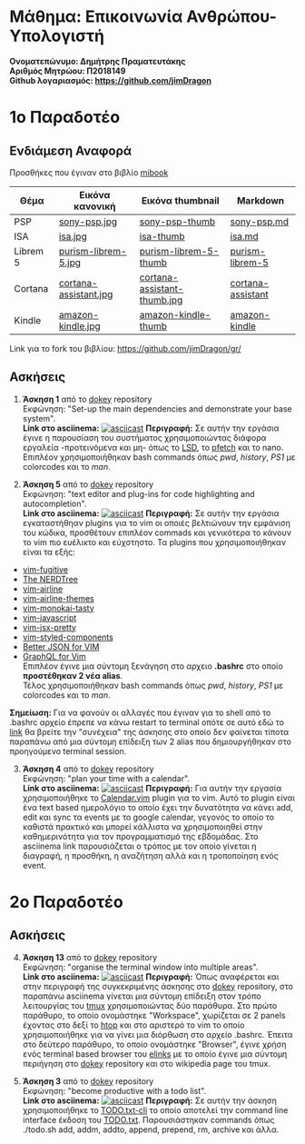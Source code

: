 # Μάθημα: Επικοινωνία Ανθρώπου-Υπολογιστή
**Ονοματεπώνυμο: Δημήτρης Πραματευτάκης**<br>
**Αριθμός Μητρώου: Π2018149**<br>
**Github λογαριασμός: https://github.com/jimDragon**
# 1ο Παραδοτέο
## Ενδιάμεση Αναφορά
Προσθήκες που έγιναν στο βιβλίο [mibook](https://github.com/mibook/gr)<br>

|  Θέμα    | Εικόνα κανονική                                                                                     | Εικόνα thumbnail                                                                                                | Markdown                                                                                         |
| -------- | --------------------------------------------------------------------------------------------------- | --------------------------------------------------------------------------------------------------------------- | ------------------------------------------------------------------------------------------------ |
| PSP      | [sony-psp.jpg](https://github.com/jimDragon/gr/blob/gh-pages/images/sony-psp.jpg)                   | [sony-psp-thumb](https://github.com/jimDragon/gr/blob/gh-pages/images/sony-psp-thumb.jpg)                       | [sony-psp.md](https://github.com/jimDragon/gr/blob/gh-pages/_gallery/sony-psp.md)                |
| ISA      | [isa.jpg](https://github.com/jimDragon/gr/blob/gh-pages/images/isa.jpg)                             | [isa-thumb](https://github.com/jimDragon/gr/blob/gh-pages/images/isa-thumb.jpg)                                 | [isa.md](https://github.com/jimDragon/gr/blob/gh-pages/_gallery/isa.md)                          |
| Librem 5 | [purism-librem-5.jpg](https://github.com/jimDragon/gr/blob/gh-pages/images/purism-librem-5.jpg)     | [purism-librem-5-thumb](https://github.com/jimDragon/gr/blob/gh-pages/images/purism-librem-5-thumb.jpg)         | [purism-librem-5](https://github.com/jimDragon/gr/blob/gh-pages/_gallery/purism-librem-5.md)     |
| Cortana  | [cortana-assistant.jpg](https://github.com/jimDragon/gr/blob/gh-pages/images/cortana-assistant.jpg) | [cortana-assistant-thumb.jpg](https://github.com/jimDragon/gr/blob/gh-pages/images/cortana-assistant-thumb.jpg) | [cortana-assistant](https://github.com/jimDragon/gr/blob/gh-pages/_gallery/cortana-assistant.md) |
| Kindle   | [amazon-kindle.jpg](https://github.com/jimDragon/gr/blob/gh-pages/images/amazon-kindle.jpg)         | [amazon-kindle-thumb](https://github.com/jimDragon/gr/blob/gh-pages/images/amazon-kindle-thumb.jpg)             | [amazon-kindle](https://github.com/jimDragon/gr/blob/gh-pages/_gallery/amazon-kindle.md)         |

Link για το fork του βιβλίου: https://github.com/jimDragon/gr/

## Ασκήσεις
1. **Άσκηση 1** από το [dokey](https://github.com/courses-ionio/dokey) repository<br>
Εκφώνηση: "Set-up the main dependencies and demonstrate your base system".<br>
**Link στο asciinema:** [![asciicast](https://asciinema.org/a/275521.svg)](https://asciinema.org/a/275521)
**Περιγραφή:**
Σε αυτήν την εργάσια έγινε η παρουσίαση του συστήματος χρησιμοποιώντας διάφορα εργαλεία -προτεινόμενα και μη- όπως το [LSD](https://github.com/Peltoche/lsd), το [pfetch](https://github.com/dylanaraps/pfetch) και το nano. <br>
Επιπλέον χρησιμοποιήθηκαν bash commands όπως *pwd*, *history*, *PS1* με colorcodes και το *man*.

2. **Άσκηση 5** από το [dokey](https://github.com/courses-ionio/dokey) repository<br>
Εκφώνηση: "text editor and plug-ins for code highlighting and autocompletion".<br>
**Link στο asciinema:** [![asciicast](https://asciinema.org/a/278159.svg)](https://asciinema.org/a/278159)
**Περιγραφή:**
Σε αυτήν την εργάσια εγκαταστήθηαν plugins για το vim οι οποιές βελτιώνουν την εμφάνιση του κώδικα, προσθέτουν επιπλέον commads και γενικότερα το κάνουν το vim πιο ευέλικτο και εύχστηστο. Τα plugins που χρησιμοποιήθηκαν είναι τα εξής:
  - [vim-fugitive](https://github.com/tpope/vim-fugitive)
  - [The NERDTree](https://github.com/scrooloose/nerdtree)
  - [vim-airline](https://github.com/vim-airline/vim-airline)
  - [vim-airline-themes](https://github.com/vim-airline/vim-airline-themes)
  - [vim-monokai-tasty](https://github.com/patstockwell/vim-monokai-tasty)
  - [vim-javascript](https://github.com/pangloss/vim-javascript)
  - [vim-jsx-pretty](https://github.com/MaxMEllon/vim-jsx-pretty)
  - [vim-styled-components](https://github.com/styled-components/vim-styled-components)
  - [Better JSON for VIM](https://github.com/elzr/vim-json)
  - [GraphQL for Vim](https://github.com/jparise/vim-graphql)<br>
Επιπλέον έγινε μια σύντομη ξενάγηση στο αρχειο **.bashrc** στο οποίο **προστέθηκαν 2 νέα alias**.<br>
Τέλος χρησιμοποιήθηκαν bash commands όπως *pwd*, *history*, *PS1* με colorcodes και το *man*.<br>

**Σημείωση:** Για να φανούν οι αλλαγές που έγιναν για το shell από το .bashrc αρχείο έπρεπε να κάνω restart το terminal οπότε σε αυτό εδώ το [link](https://asciinema.org/a/278160) θα βρείτε την "συνέχεια" της άσκησης στο οποίο δεν φαίνεται τίποτα παραπάνω από μια σύντομη επίδειξη των 2 alias που δημιουργήθηκαν στο προηγούμενο terminal session.

3. **Άσκηση 4** από το [dokey](https://github.com/courses-ionio/dokey) repository<br>
Εκφώνηση: "plan your time with a calendar".<br>
**Link στο asciinema:** [![asciicast](https://asciinema.org/a/280153.svg)](https://asciinema.org/a/280153)
**Περιγραφή:**
Για αυτήν την εργασία χρησιμοποιήθηκε το [Calendar.vim](https://github.com/itchyny/calendar.vim) plugin για το vim. Αυτό το plugin είναι ένα text based ημερολόγιο το οποίο έχει την δυνατότητα να κάνει add, edit και sync τα events με το google calendar, γεγονός το οποίο το καθιστά πρακτικό και μπορεί κάλλιστα να χρησιμοποιηθεί στην καθημερινότητα για τον προγραμματισμό της εβδομάδας. Στο asciinema link παρουσιάζεται ο τρόπος με τον οποίο γίνεται η διαγραφή, η προσθήκη, η αναζήτηση αλλά και η τροποποίηση ενός event.

# 2ο Παραδοτέο
## Ασκήσεις
4. **Άσκηση 13** από το [dokey](https://github.com/courses-ionio/dokey) repository<br>
Εκφώνηση: "organise the terminal window into multiple areas".<br>
**Link στο asciinema:** [![asciicast](https://asciinema.org/a/284511.svg)](https://asciinema.org/a/284511)
**Περιγραφή:**
Όπως αναφέρεται και στην περιγραφή της συγκεκριμένης άσκησης στο [dokey](https://github.com/courses-ionio/dokey) repository, στο παραπάνω asciinema γίνεται μια σύντομη επίδειξη στον τρόπο λειτουργίας του [tmux](https://github.com/tmux/tmux/blob/master/.github/README.md) χρησιμοποιώντας δύο παράθυρα. Στο πρώτο παράθυρο, το οποίο ονομάστηκε "Workspace", χωρίζεται σε 2 panels έχοντας στο δεξί το [htop](https://en.wikipedia.org/wiki/Htop) και στο αριστερό το vim το οποίο χρησιμοποιήθηκε για να γίνει μια διόρθωση στο αρχείο .bashrc. Έπειτα στο δεύτερο παράθυρο, το οποίο ονομάστηκε "Browser", έγινε χρήση ενός terminal based browser του [elinks](http://elinks.or.cz/) με το οποίο έγινε μια σύντομη περιήγηση στο [dokey](https://github.com/courses-ionio/dokey) repository και στο wikipedia page του tmux.

5. **Άσκηση 3** από το [dokey](https://github.com/courses-ionio/dokey) repository<br>
Εκφώνηση: "become productive with a todo list".<br>
**Link στο asciinema:** [![asciicast](https://asciinema.org/a/287182.svg)](https://asciinema.org/a/287182)
**Περιγραφή:**
Σε αυτήν την άσκηση χρησιμοποιήθηκε το [TODO.txt-cli](https://github.com/todotxt/todo.txt-cli) το οποίο αποτελεί την command line interface έκδοση του [TODO.txt](http://todotxt.org). Παρουσιάστηκαν commands όπως ./todo.sh add, addm, addto, append, prepend, rm, archive και άλλα.
